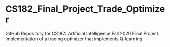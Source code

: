 # CS182_Final_Project_Trade_Optimizer

GitHub Repository for CS182: Artificial Intelligence Fall 2020 Final Project.
Implementation of a trading optimizer that implements Q-learning.